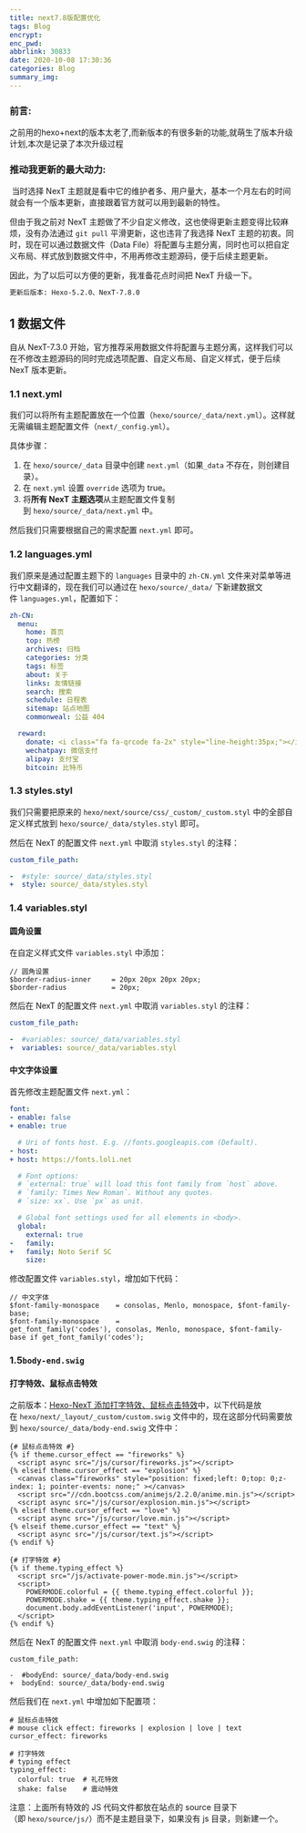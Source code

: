 ```yaml
---
title: next7.8版配置优化
tags: Blog
encrypt: 
enc_pwd: 
abbrlink: 30833
date: 2020-10-08 17:30:36
categories: Blog
summary_img:
---
```


### 前言:

   之前用的hexo+next的版本太老了,而新版本的有很多新的功能,就萌生了版本升级计划,本次是记录了本次升级过程

### 推动我更新的最大动力:

​	当时选择 NexT 主题就是看中它的维护者多、用户量大，基本一个月左右的时间就会有一个版本更新，直接跟着官方就可以用到最新的特性。

但由于我之前对 NexT 主题做了不少自定义修改，这也使得更新主题变得比较麻烦，没有办法通过 `git pull` 平滑更新，这也违背了我选择 NexT 主题的初衷。同时，现在可以通过数据文件（Data File）将配置与主题分离，同时也可以把自定义布局、样式放到数据文件中，不用再修改主题源码，便于后续主题更新。

因此，为了以后可以方便的更新，我准备花点时间把 NexT 升级一下。

~~~txt
更新后版本: Hexo-5.2.0、NexT-7.8.0
~~~

## 1 数据文件

自从 NexT-7.3.0 开始，官方推荐采用数据文件将配置与主题分离，这样我们可以在不修改主题源码的同时完成选项配置、自定义布局、自定义样式，便于后续 NexT 版本更新。

### 1.1 next.yml

我们可以将所有主题配置放在一个位置（`hexo/source/_data/next.yml`）。这样就无需编辑主题配置文件（`next/_config.yml`）。

具体步骤：

1. 在 `hexo/source/_data` 目录中创建 `next.yml`（如果`_data` 不存在，则创建目录）。
2. 在 `next.yml` 设置 `override` 选项为 true。
3. 将**所有 NexT 主题选项**从主题配置文件复制到 `hexo/source/_data/next.yml` 中。

然后我们只需要根据自己的需求配置 `next.yml` 即可。

### 1.2 languages.yml

我们原来是通过配置主题下的 `languages` 目录中的 `zh-CN.yml` 文件来对菜单等进行中文翻译的，现在我们可以通过在 `hexo/source/_data/` 下新建数据文件 `languages.yml`，配置如下：

```yml
zh-CN: 
  menu:
    home: 首页
    top: 热榜
    archives: 归档
    categories: 分类
    tags: 标签
    about: 关于
    links: 友情链接
    search: 搜索
    schedule: 日程表
    sitemap: 站点地图
    commonweal: 公益 404

  reward:
    donate: <i class="fa fa-qrcode fa-2x" style="line-height:35px;"></i>
    wechatpay: 微信支付
    alipay: 支付宝
    bitcoin: 比特币
```

### 1.3 styles.styl

我们只需要把原来的 `hexo/next/source/css/_custom/_custom.styl` 中的全部自定义样式放到 `hexo/source/_data/styles.styl` 即可。

然后在 NexT 的配置文件 `next.yml` 中取消 `styles.styl` 的注释：

```yml
custom_file_path:

-  #style: source/_data/styles.styl
+  style: source/_data/styles.styl
```

### 1.4 variables.styl

#### 圆角设置

在自定义样式文件 `variables.styl` 中添加：

```styl
// 圆角设置
$border-radius-inner     = 20px 20px 20px 20px;
$border-radius           = 20px;
```

然后在 NexT 的配置文件 `next.yml` 中取消 `variables.styl` 的注释：

```yml
custom_file_path:

-  #variables: source/_data/variables.styl
+  variables: source/_data/variables.styl
```

#### 中文字体设置

首先修改主题配置文件 `next.yml`：

```yml
font:
- enable: false
+ enable: true

  # Uri of fonts host. E.g. //fonts.googleapis.com (Default).
- host:
+ host: https://fonts.loli.net

  # Font options:
  # `external: true` will load this font family from `host` above.
  # `family: Times New Roman`. Without any quotes.
  # `size: xx`. Use `px` as unit.

  # Global font settings used for all elements in <body>.
  global:
    external: true
-   family:
+   family: Noto Serif SC
    size:
```

修改配置文件 `variables.styl`，增加如下代码：

```styl
// 中文字体
$font-family-monospace    = consolas, Menlo, monospace, $font-family-base;
$font-family-monospace    = 
get_font_family('codes'), consolas, Menlo, monospace, $font-family-base if get_font_family('codes');
```

### 1.5`body-end.swig`

#### 打字特效、鼠标点击特效

之前版本：[Hexo-NexT 添加打字特效、鼠标点击特效](https://tding.top/archives/58cff12b.html)中，以下代码是放在 `hexo/next/_layout/_custom/custom.swig` 文件中的，现在这部分代码需要放到 `hexo/source/_data/body-end.swig` 文件中：

```
{# 鼠标点击特效 #}
{% if theme.cursor_effect == "fireworks" %}
  <script async src="/js/cursor/fireworks.js"></script>
{% elseif theme.cursor_effect == "explosion" %}
  <canvas class="fireworks" style="position: fixed;left: 0;top: 0;z-index: 1; pointer-events: none;" ></canvas>
  <script src="//cdn.bootcss.com/animejs/2.2.0/anime.min.js"></script>
  <script async src="/js/cursor/explosion.min.js"></script>
{% elseif theme.cursor_effect == "love" %}
  <script async src="/js/cursor/love.min.js"></script>
{% elseif theme.cursor_effect == "text" %}
  <script async src="/js/cursor/text.js"></script>
{% endif %}

{# 打字特效 #}
{% if theme.typing_effect %}
  <script src="/js/activate-power-mode.min.js"></script>
  <script>
    POWERMODE.colorful = {{ theme.typing_effect.colorful }};
    POWERMODE.shake = {{ theme.typing_effect.shake }};
    document.body.addEventListener('input', POWERMODE);
  </script>
{% endif %}
```

然后在 NexT 的配置文件 `next.yml` 中取消 `body-end.swig` 的注释：

```
custom_file_path:

-  #bodyEnd: source/_data/body-end.swig
+  bodyEnd: source/_data/body-end.swig
```

然后我们在 `next.yml` 中增加如下配置项：

````
# 鼠标点击特效
# mouse click effect: fireworks | explosion | love | text
cursor_effect: fireworks

# 打字特效
# typing effect
typing_effect:
  colorful: true  # 礼花特效
  shake: false    # 震动特效
````

注意：上面所有特效的 JS 代码文件都放在站点的 source 目录下（即 `hexo/source/js/`）而不是主题目录下，如果没有 js 目录，则新建一个。

